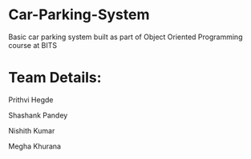 # Car-Parking-System
Basic car parking system built as part of Object Oriented Programming course at BITS


# Team Details:

Prithvi Hegde

Shashank Pandey

Nishith Kumar

Megha Khurana
